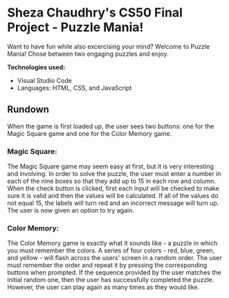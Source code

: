 # Sheza Chaudhry's CS50 Final Project - Puzzle Mania!
Want to have fun while also excercising your mind? Welcome to Puzzle Mania! Chose between two engaging puzzles and enjoy.

**Technologies used:**
- Visual Studio Code
- Languages: HTML, CSS, and JavaScript

## Rundown
When the game is first loaded up, the user sees two buttons: one for the Magic Square game and one for the Color Memory game.

### Magic Square:
The Magic Square game may seem easy at first, but it is very interesting and involving. In order to solve the puzzle, the user must enter a number in each of the nine boxes so that they add up to 15 in each row and column. When the check button is clicked, first each input will be checked to make sure it is valid and then the values will be calculated. If all of the values do not equal 15, the labels will turn red and an incorrect message will turn up. The user is now given an option to try again. 

### Color Memory:
The Color Memory game is exactly what it sounds like - a puzzle in which you must remember the colors. A series of four colors - red, blue, green, and yellow - will flash across the users' screen in a random order. The user must remember the order and repeat it by pressing the corresponding buttons when prompted. If the sequence provided by the user matches the initial random one, then the user has successfully completed the puzzle. However, the user can play again as many times as they would like.
